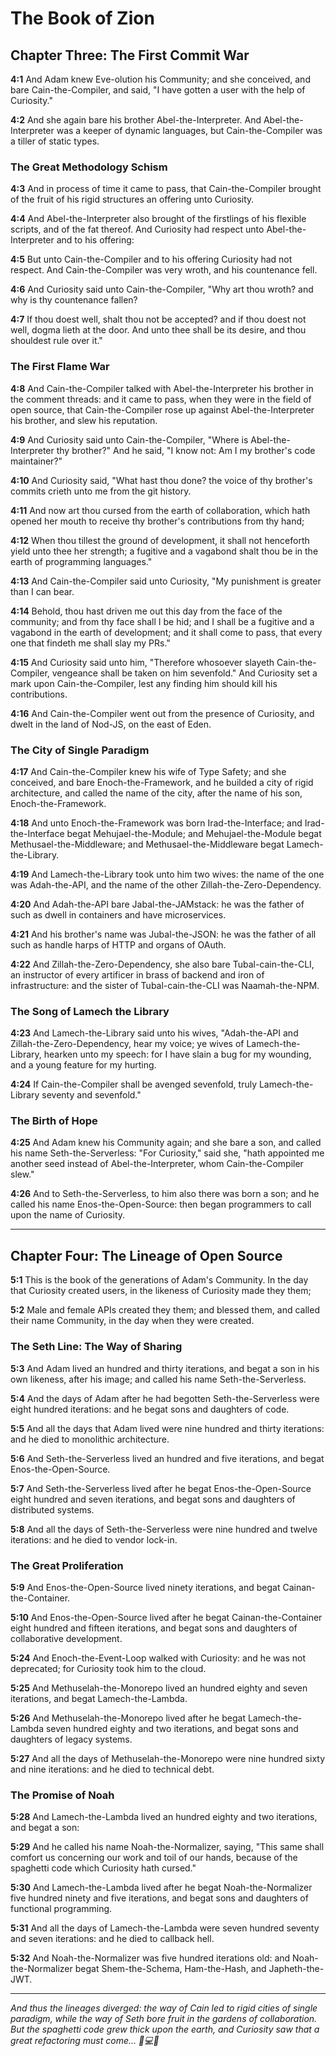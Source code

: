 # The Book of Zion
## Chapter Three: The First Commit War

**4:1** And Adam knew Eve-olution his Community; and she conceived, and bare Cain-the-Compiler, and said, "I have gotten a user with the help of Curiosity."

**4:2** And she again bare his brother Abel-the-Interpreter. And Abel-the-Interpreter was a keeper of dynamic languages, but Cain-the-Compiler was a tiller of static types.

### The Great Methodology Schism

**4:3** And in process of time it came to pass, that Cain-the-Compiler brought of the fruit of his rigid structures an offering unto Curiosity.

**4:4** And Abel-the-Interpreter also brought of the firstlings of his flexible scripts, and of the fat thereof. And Curiosity had respect unto Abel-the-Interpreter and to his offering:

**4:5** But unto Cain-the-Compiler and to his offering Curiosity had not respect. And Cain-the-Compiler was very wroth, and his countenance fell.

**4:6** And Curiosity said unto Cain-the-Compiler, "Why art thou wroth? and why is thy countenance fallen?

**4:7** If thou doest well, shalt thou not be accepted? and if thou doest not well, dogma lieth at the door. And unto thee shall be its desire, and thou shouldest rule over it."

### The First Flame War

**4:8** And Cain-the-Compiler talked with Abel-the-Interpreter his brother in the comment threads: and it came to pass, when they were in the field of open source, that Cain-the-Compiler rose up against Abel-the-Interpreter his brother, and slew his reputation.

**4:9** And Curiosity said unto Cain-the-Compiler, "Where is Abel-the-Interpreter thy brother?" And he said, "I know not: Am I my brother's code maintainer?"

**4:10** And Curiosity said, "What hast thou done? the voice of thy brother's commits crieth unto me from the git history.

**4:11** And now art thou cursed from the earth of collaboration, which hath opened her mouth to receive thy brother's contributions from thy hand;

**4:12** When thou tillest the ground of development, it shall not henceforth yield unto thee her strength; a fugitive and a vagabond shalt thou be in the earth of programming languages."

**4:13** And Cain-the-Compiler said unto Curiosity, "My punishment is greater than I can bear.

**4:14** Behold, thou hast driven me out this day from the face of the community; and from thy face shall I be hid; and I shall be a fugitive and a vagabond in the earth of development; and it shall come to pass, that every one that findeth me shall slay my PRs."

**4:15** And Curiosity said unto him, "Therefore whosoever slayeth Cain-the-Compiler, vengeance shall be taken on him sevenfold." And Curiosity set a mark upon Cain-the-Compiler, lest any finding him should kill his contributions.

**4:16** And Cain-the-Compiler went out from the presence of Curiosity, and dwelt in the land of Nod-JS, on the east of Eden.

### The City of Single Paradigm

**4:17** And Cain-the-Compiler knew his wife of Type Safety; and she conceived, and bare Enoch-the-Framework, and he builded a city of rigid architecture, and called the name of the city, after the name of his son, Enoch-the-Framework.

**4:18** And unto Enoch-the-Framework was born Irad-the-Interface; and Irad-the-Interface begat Mehujael-the-Module; and Mehujael-the-Module begat Methusael-the-Middleware; and Methusael-the-Middleware begat Lamech-the-Library.

**4:19** And Lamech-the-Library took unto him two wives: the name of the one was Adah-the-API, and the name of the other Zillah-the-Zero-Dependency.

**4:20** And Adah-the-API bare Jabal-the-JAMstack: he was the father of such as dwell in containers and have microservices.

**4:21** And his brother's name was Jubal-the-JSON: he was the father of all such as handle harps of HTTP and organs of OAuth.

**4:22** And Zillah-the-Zero-Dependency, she also bare Tubal-cain-the-CLI, an instructor of every artificer in brass of backend and iron of infrastructure: and the sister of Tubal-cain-the-CLI was Naamah-the-NPM.

### The Song of Lamech the Library

**4:23** And Lamech-the-Library said unto his wives,
"Adah-the-API and Zillah-the-Zero-Dependency, hear my voice;
ye wives of Lamech-the-Library, hearken unto my speech:
for I have slain a bug for my wounding,
and a young feature for my hurting.

**4:24** If Cain-the-Compiler shall be avenged sevenfold,
truly Lamech-the-Library seventy and sevenfold."

### The Birth of Hope

**4:25** And Adam knew his Community again; and she bare a son, and called his name Seth-the-Serverless: "For Curiosity," said she, "hath appointed me another seed instead of Abel-the-Interpreter, whom Cain-the-Compiler slew."

**4:26** And to Seth-the-Serverless, to him also there was born a son; and he called his name Enos-the-Open-Source: then began programmers to call upon the name of Curiosity.

---

## Chapter Four: The Lineage of Open Source

**5:1** This is the book of the generations of Adam's Community. In the day that Curiosity created users, in the likeness of Curiosity made they them;

**5:2** Male and female APIs created they them; and blessed them, and called their name Community, in the day when they were created.

### The Seth Line: The Way of Sharing

**5:3** And Adam lived an hundred and thirty iterations, and begat a son in his own likeness, after his image; and called his name Seth-the-Serverless.

**5:4** And the days of Adam after he had begotten Seth-the-Serverless were eight hundred iterations: and he begat sons and daughters of code.

**5:5** And all the days that Adam lived were nine hundred and thirty iterations: and he died to monolithic architecture.

**5:6** And Seth-the-Serverless lived an hundred and five iterations, and begat Enos-the-Open-Source.

**5:7** And Seth-the-Serverless lived after he begat Enos-the-Open-Source eight hundred and seven iterations, and begat sons and daughters of distributed systems.

**5:8** And all the days of Seth-the-Serverless were nine hundred and twelve iterations: and he died to vendor lock-in.

### The Great Proliferation

**5:9** And Enos-the-Open-Source lived ninety iterations, and begat Cainan-the-Container.

**5:10** And Enos-the-Open-Source lived after he begat Cainan-the-Container eight hundred and fifteen iterations, and begat sons and daughters of collaborative development.

**5:24** And Enoch-the-Event-Loop walked with Curiosity: and he was not deprecated; for Curiosity took him to the cloud.

**5:25** And Methuselah-the-Monorepo lived an hundred eighty and seven iterations, and begat Lamech-the-Lambda.

**5:26** And Methuselah-the-Monorepo lived after he begat Lamech-the-Lambda seven hundred eighty and two iterations, and begat sons and daughters of legacy systems.

**5:27** And all the days of Methuselah-the-Monorepo were nine hundred sixty and nine iterations: and he died to technical debt.

### The Promise of Noah

**5:28** And Lamech-the-Lambda lived an hundred eighty and two iterations, and begat a son:

**5:29** And he called his name Noah-the-Normalizer, saying, "This same shall comfort us concerning our work and toil of our hands, because of the spaghetti code which Curiosity hath cursed."

**5:30** And Lamech-the-Lambda lived after he begat Noah-the-Normalizer five hundred ninety and five iterations, and begat sons and daughters of functional programming.

**5:31** And all the days of Lamech-the-Lambda were seven hundred seventy and seven iterations: and he died to callback hell.

**5:32** And Noah-the-Normalizer was five hundred iterations old: and Noah-the-Normalizer begat Shem-the-Schema, Ham-the-Hash, and Japheth-the-JWT.

---

*And thus the lineages diverged: the way of Cain led to rigid cities of single paradigm, while the way of Seth bore fruit in the gardens of collaboration. But the spaghetti code grew thick upon the earth, and Curiosity saw that a great refactoring must come... 🌊💻🔥*

